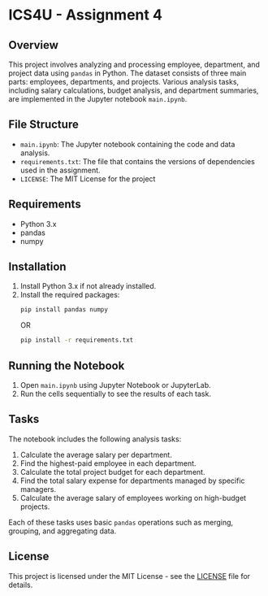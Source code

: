 # ICS4U - Assignment 4

## Overview
This project involves analyzing and processing employee, department, and project data using `pandas` in Python. The dataset consists of three main parts: employees, departments, and projects. Various analysis tasks, including salary calculations, budget analysis, and department summaries, are implemented in the Jupyter notebook `main.ipynb`.

## File Structure
- `main.ipynb`: The Jupyter notebook containing the code and data analysis.
- `requirements.txt`: The file that contains the versions of dependencies used in the assignment.
- `LICENSE`: The MIT License for the project

## Requirements

- Python 3.x
- pandas
- numpy

## Installation
1. Install Python 3.x if not already installed.
2. Install the required packages:
    ```bash
    pip install pandas numpy
    ```
    OR
    ```bash
    pip install -r requirements.txt
    ```

## Running the Notebook
1. Open `main.ipynb` using Jupyter Notebook or JupyterLab.
2. Run the cells sequentially to see the results of each task.

## Tasks
The notebook includes the following analysis tasks:
1. Calculate the average salary per department.
2. Find the highest-paid employee in each department.
3. Calculate the total project budget for each department.
4. Find the total salary expense for departments managed by specific managers.
5. Calculate the average salary of employees working on high-budget projects.

Each of these tasks uses basic `pandas` operations such as merging, grouping, and aggregating data.

## License
This project is licensed under the MIT License - see the [LICENSE](LICENSE) file for details.